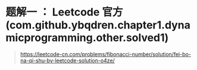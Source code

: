 # 题解一 ： Leetcode 官方 (com.github.ybqdren.chapter1.dynamicprogramming.other.solved1)








> https://leetcode-cn.com/problems/fibonacci-number/solution/fei-bo-na-qi-shu-by-leetcode-solution-o4ze/